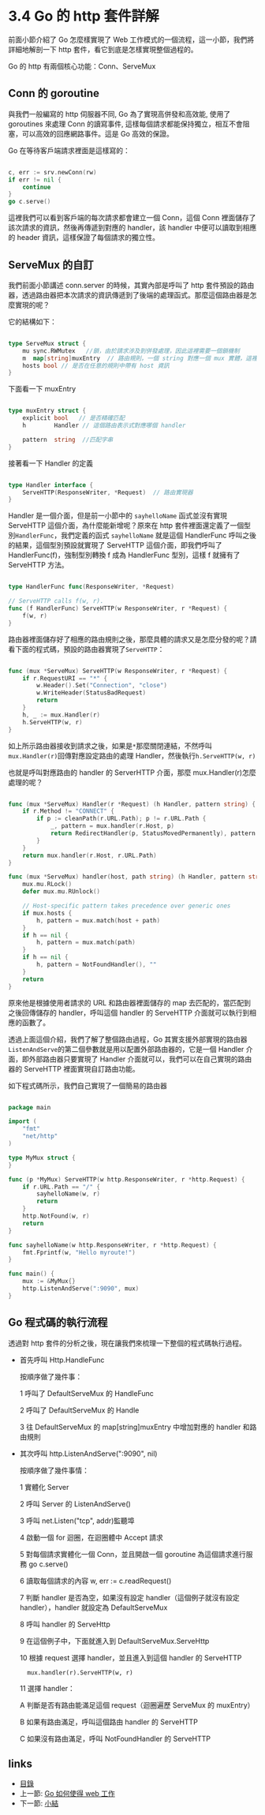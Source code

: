 # 3.4 Go 的 http 套件詳解
前面小節介紹了 Go 怎麼樣實現了 Web 工作模式的一個流程，這一小節，我們將詳細地解剖一下 http 套件，看它到底是怎樣實現整個過程的。

Go 的 http 有兩個核心功能：Conn、ServeMux

## Conn 的 goroutine

與我們一般編寫的 http 伺服器不同, Go 為了實現高併發和高效能, 使用了 goroutines 來處理 Conn 的讀寫事件, 這樣每個請求都能保持獨立，相互不會阻塞，可以高效的回應網路事件。這是 Go 高效的保證。

Go 在等待客戶端請求裡面是這樣寫的：

```Go

c, err := srv.newConn(rw)
if err != nil {
	continue
}
go c.serve()
```

這裡我們可以看到客戶端的每次請求都會建立一個 Conn，這個 Conn 裡面儲存了該次請求的資訊，然後再傳遞到對應的 handler，該 handler 中便可以讀取到相應的 header 資訊，這樣保證了每個請求的獨立性。

## ServeMux 的自訂
我們前面小節講述 conn.server 的時候，其實內部是呼叫了 http 套件預設的路由器，透過路由器把本次請求的資訊傳遞到了後端的處理函式。那麼這個路由器是怎麼實現的呢？

它的結構如下：

```Go

type ServeMux struct {
	mu sync.RWMutex   //鎖，由於請求涉及到併發處理，因此這裡需要一個鎖機制
	m  map[string]muxEntry  // 路由規則，一個 string 對應一個 mux 實體，這裡的 string 就是註冊的路由表示式
	hosts bool // 是否在任意的規則中帶有 host 資訊
}
```

下面看一下 muxEntry

```Go

type muxEntry struct {
	explicit bool   // 是否精確匹配
	h        Handler // 這個路由表示式對應哪個 handler

	pattern  string  //匹配字串
}
```

接著看一下 Handler 的定義

```Go

type Handler interface {
	ServeHTTP(ResponseWriter, *Request)  // 路由實現器
}
```

Handler 是一個介面，但是前一小節中的 `sayhelloName` 函式並沒有實現 ServeHTTP 這個介面，為什麼能新增呢？原來在 http 套件裡面還定義了一個型別`HandlerFunc`，我們定義的函式 `sayhelloName` 就是這個 HandlerFunc 呼叫之後的結果，這個型別預設就實現了 ServeHTTP 這個介面，即我們呼叫了 HandlerFunc(f)，強制型別轉換 f 成為 HandlerFunc 型別，這樣 f 就擁有了 ServeHTTP 方法。

```Go

type HandlerFunc func(ResponseWriter, *Request)

// ServeHTTP calls f(w, r).
func (f HandlerFunc) ServeHTTP(w ResponseWriter, r *Request) {
	f(w, r)
}
```
路由器裡面儲存好了相應的路由規則之後，那麼具體的請求又是怎麼分發的呢？請看下面的程式碼，預設的路由器實現了`ServeHTTP`：

```Go

func (mux *ServeMux) ServeHTTP(w ResponseWriter, r *Request) {
	if r.RequestURI == "*" {
		w.Header().Set("Connection", "close")
		w.WriteHeader(StatusBadRequest)
		return
	}
	h, _ := mux.Handler(r)
	h.ServeHTTP(w, r)
}
```
如上所示路由器接收到請求之後，如果是`*`那麼關閉連結，不然呼叫`mux.Handler(r)`回傳對應設定路由的處理 Handler，然後執行`h.ServeHTTP(w, r)`

也就是呼叫對應路由的 handler 的 ServerHTTP 介面，那麼 mux.Handler(r)怎麼處理的呢？

```Go

func (mux *ServeMux) Handler(r *Request) (h Handler, pattern string) {
	if r.Method != "CONNECT" {
		if p := cleanPath(r.URL.Path); p != r.URL.Path {
			_, pattern = mux.handler(r.Host, p)
			return RedirectHandler(p, StatusMovedPermanently), pattern
		}
	}
	return mux.handler(r.Host, r.URL.Path)
}

func (mux *ServeMux) handler(host, path string) (h Handler, pattern string) {
	mux.mu.RLock()
	defer mux.mu.RUnlock()

	// Host-specific pattern takes precedence over generic ones
	if mux.hosts {
		h, pattern = mux.match(host + path)
	}
	if h == nil {
		h, pattern = mux.match(path)
	}
	if h == nil {
		h, pattern = NotFoundHandler(), ""
	}
	return
}
```
原來他是根據使用者請求的 URL 和路由器裡面儲存的 map 去匹配的，當匹配到之後回傳儲存的 handler，呼叫這個 handler 的 ServeHTTP 介面就可以執行到相應的函數了。

透過上面這個介紹，我們了解了整個路由過程，Go 其實支援外部實現的路由器 `ListenAndServe`的第二個參數就是用以配置外部路由器的，它是一個 Handler 介面，即外部路由器只要實現了 Handler 介面就可以，我們可以在自己實現的路由器的 ServeHTTP 裡面實現自訂路由功能。

如下程式碼所示，我們自己實現了一個簡易的路由器

```Go

package main

import (
	"fmt"
	"net/http"
)

type MyMux struct {
}

func (p *MyMux) ServeHTTP(w http.ResponseWriter, r *http.Request) {
	if r.URL.Path == "/" {
		sayhelloName(w, r)
		return
	}
	http.NotFound(w, r)
	return
}

func sayhelloName(w http.ResponseWriter, r *http.Request) {
	fmt.Fprintf(w, "Hello myroute!")
}

func main() {
	mux := &MyMux{}
	http.ListenAndServe(":9090", mux)
}
```
## Go 程式碼的執行流程

透過對 http 套件的分析之後，現在讓我們來梳理一下整個的程式碼執行過程。

- 首先呼叫 Http.HandleFunc

	按順序做了幾件事：

	1 呼叫了 DefaultServeMux 的 HandleFunc


	2 呼叫了 DefaultServeMux 的 Handle


	3 往 DefaultServeMux 的 map[string]muxEntry 中增加對應的 handler 和路由規則

- 其次呼叫 http.ListenAndServe(":9090", nil)

	按順序做了幾件事情：

	1 實體化 Server

	2 呼叫 Server 的 ListenAndServe()

	3 呼叫 net.Listen("tcp", addr)監聽埠

	4 啟動一個 for 迴圈，在迴圈體中 Accept 請求

	5 對每個請求實體化一個 Conn，並且開啟一個 goroutine 為這個請求進行服務 go c.serve()

	6 讀取每個請求的內容 w, err := c.readRequest()

	7 判斷 handler 是否為空，如果沒有設定 handler（這個例子就沒有設定 handler），handler 就設定為 DefaultServeMux


	8 呼叫 handler 的 ServeHttp


	9 在這個例子中，下面就進入到 DefaultServeMux.ServeHttp

	10 根據 request 選擇 handler，並且進入到這個 handler 的 ServeHTTP


		mux.handler(r).ServeHTTP(w, r)

	11 選擇 handler：

	A 判斷是否有路由能滿足這個 request（迴圈遍歷 ServeMux 的 muxEntry）

	B 如果有路由滿足，呼叫這個路由 handler 的 ServeHTTP


	C 如果沒有路由滿足，呼叫 NotFoundHandler 的 ServeHTTP


## links
   * [目錄](preface.md)
   * 上一節: [Go 如何使得 web 工作](03.3.md)
   * 下一節: [小結](03.5.md)
